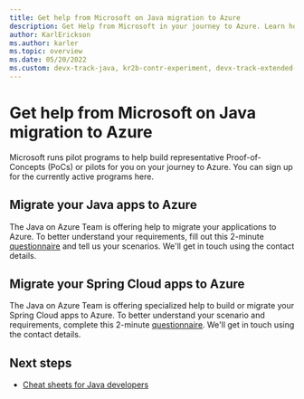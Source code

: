```yaml
---
title: Get help from Microsoft on Java migration to Azure
description: Get Help from Microsoft in your journey to Azure. Learn how to migrate your Java app or Spring Cloud app, starting with our questionnaire.
author: KarlErickson
ms.author: karler
ms.topic: overview
ms.date: 05/20/2022
ms.custom: devx-track-java, kr2b-contr-experiment, devx-track-extended-java
---
```


# Get help from Microsoft on Java migration to Azure

Microsoft runs pilot programs to help build representative Proof-of-Concepts (PoCs) or pilots for you on your journey to Azure. You can sign up for the currently active programs here.

## Migrate your Java apps to Azure

The Java on Azure Team is offering help to migrate your applications to Azure. To better understand your requirements, fill out this 2-minute [questionnaire](https://aka.ms/migrate-my-java-app) and tell us your scenarios. We'll get in touch using the contact details.

## Migrate your Spring Cloud apps to Azure

The Java on Azure Team is offering specialized help to build or migrate your Spring Cloud apps to Azure. To better understand your scenario and requirements, complete this 2-minute [questionnaire](https://microsoft.qualtrics.com/jfe/form/SV_8expNcB9iF1aFHD?Q_CHL=akams). We'll get in touch using the contact details.

## Next steps

- [Cheat sheets for Java developers](cheat-sheets.md)
